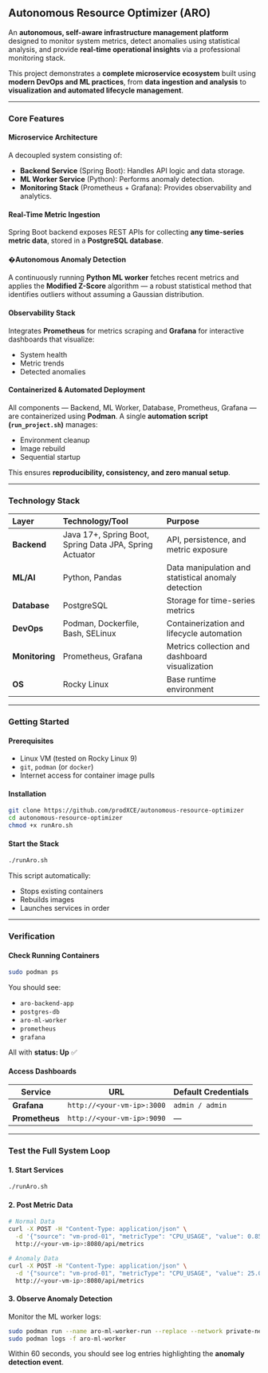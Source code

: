 ## **Autonomous Resource Optimizer (ARO)**

An **autonomous, self-aware infrastructure management platform** designed to monitor system metrics, detect anomalies using statistical analysis, and provide **real-time operational insights** via a professional monitoring stack.

This project demonstrates a **complete microservice ecosystem** built using **modern DevOps and ML practices**, from **data ingestion and analysis** to **visualization and automated lifecycle management**.

---

###  **Core Features**

####  Microservice Architecture

A decoupled system consisting of:

* **Backend Service** (Spring Boot): Handles API logic and data storage.
* **ML Worker Service** (Python): Performs anomaly detection.
* **Monitoring Stack** (Prometheus + Grafana): Provides observability and analytics.

####  Real-Time Metric Ingestion

Spring Boot backend exposes REST APIs for collecting **any time-series metric data**, stored in a **PostgreSQL database**.

#### �Autonomous Anomaly Detection

A continuously running **Python ML worker** fetches recent metrics and applies the **Modified Z-Score** algorithm — a robust statistical method that identifies outliers without assuming a Gaussian distribution.

####  Observability Stack

Integrates **Prometheus** for metrics scraping and **Grafana** for interactive dashboards that visualize:

* System health
* Metric trends
* Detected anomalies

####  Containerized & Automated Deployment

All components — Backend, ML Worker, Database, Prometheus, Grafana — are containerized using **Podman**.
A single **automation script (`run_project.sh`)** manages:

* Environment cleanup
* Image rebuild
* Sequential startup

This ensures **reproducibility, consistency, and zero manual setup**.

---

###  **Technology Stack**

| Layer          | Technology/Tool                                         | Purpose                                             |
| :------------- | :------------------------------------------------------ | :-------------------------------------------------- |
| **Backend**    | Java 17+, Spring Boot, Spring Data JPA, Spring Actuator | API, persistence, and metric exposure               |
| **ML/AI**      | Python, Pandas                                          | Data manipulation and statistical anomaly detection |
| **Database**   | PostgreSQL                                              | Storage for time-series metrics                     |
| **DevOps**     | Podman, Dockerfile, Bash, SELinux                       | Containerization and lifecycle automation           |
| **Monitoring** | Prometheus, Grafana                                     | Metrics collection and dashboard visualization      |
| **OS**         | Rocky Linux                                             | Base runtime environment                            |

---

###  **Getting Started**

#### **Prerequisites**

* Linux VM (tested on Rocky Linux 9)
* `git`, `podman` (or `docker`)
* Internet access for container image pulls

#### **Installation**

```bash
git clone https://github.com/prodXCE/autonomous-resource-optimizer
cd autonomous-resource-optimizer
chmod +x runAro.sh
```

#### **Start the Stack**

```bash
./runAro.sh
```

This script automatically:

* Stops existing containers
* Rebuilds images
* Launches services in order

---

###  **Verification**

#### Check Running Containers

```bash
sudo podman ps
```

You should see:

* `aro-backend-app`
* `postgres-db`
* `aro-ml-worker`
* `prometheus`
* `grafana`

All with **status: Up** ✅

#### Access Dashboards

| Service        | URL                        | Default Credentials |
| -------------- | -------------------------- | ------------------- |
| **Grafana**    | `http://<your-vm-ip>:3000` | `admin / admin`     |
| **Prometheus** | `http://<your-vm-ip>:9090` | —                   |

---

###  **Test the Full System Loop**

#### 1. Start Services

```bash
./runAro.sh
```

#### 2. Post Metric Data

```bash
# Normal Data
curl -X POST -H "Content-Type: application/json" \
  -d '{"source": "vm-prod-01", "metricType": "CPU_USAGE", "value": 0.85}' \
  http://<your-vm-ip>:8080/api/metrics

# Anomaly Data
curl -X POST -H "Content-Type: application/json" \
  -d '{"source": "vm-prod-01", "metricType": "CPU_USAGE", "value": 25.0}' \
  http://<your-vm-ip>:8080/api/metrics
```

#### 3. Observe Anomaly Detection

Monitor the ML worker logs:

```bash
sudo podman run --name aro-ml-worker-run --replace --network private-net aro-ml-worker:latest
sudo podman logs -f aro-ml-worker
```

Within 60 seconds, you should see log entries highlighting the **anomaly detection event**.


